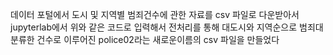 데이터 포털에서 도시 및 지역별 범죄건수에 관한 자료를 csv 파일로 다운받아서 jupyterlab에서 위와 같은 코드로 입력해서 전처리를 통해 대도시와 지역순으로 범죄대분류한 건수로 이루어진 police02라는 새로운이름의 csv 파일을 만들었다
